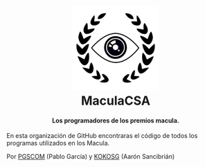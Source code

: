 
<h1 align="center">
  <br>
  <a href="https://github.com/MaculaCSA"><img src="https://raw.githubusercontent.com/MaculaCSA/.github/main/Logo.svg" alt="Markdownify" width="200"></a>
  <br>
  MaculaCSA
  <br>
</h1>

<h4 align="center">Los programadores de los premios macula.</h4>

En esta organización de GitHub encontraras el código de todos los programas utilizados en los Macula.

Por [PGSCOM](https://github.com/PGSCOM) (Pablo García) y [KOKOSG](https://github.com/KOKOSG7) (Aarón Sancibrián)
